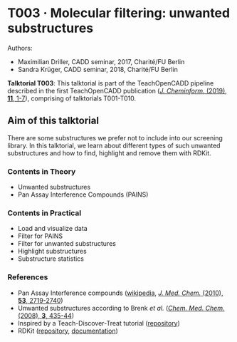 # T003 · Molecular filtering: unwanted substructures

Authors:

- Maximilian Driller, CADD seminar, 2017, Charité/FU Berlin
- Sandra Krüger, CADD seminar, 2018, Charité/FU Berlin


__Talktorial T003__: This talktorial is part of the TeachOpenCADD pipeline described in the first TeachOpenCADD publication ([_J. Cheminform._ (2019), **11**, 1-7](https://jcheminf.biomedcentral.com/articles/10.1186/s13321-019-0351-x)), comprising of talktorials T001-T010.


## Aim of this talktorial

There are some substructures we prefer not to include into our screening library. In this talktorial, we learn about different types of such unwanted substructures and how to find, highlight and remove them with RDKit.


### Contents in Theory

* Unwanted substructures
* Pan Assay Interference Compounds (PAINS)  


### Contents in Practical

* Load and visualize data
* Filter for PAINS
* Filter for unwanted substructures
* Highlight substructures
* Substructure statistics


### References

* Pan Assay Interference compounds ([wikipedia](https://en.wikipedia.org/wiki/Pan-assay_interference_compounds), [_J. Med. Chem._ (2010), **53**, 2719-2740](https://pubs.acs.org/doi/abs/10.1021/jm901137j)) 
* Unwanted substructures according to Brenk *et al.* ([_Chem. Med. Chem._ (2008), **3**, 435-44](https://onlinelibrary.wiley.com/doi/full/10.1002/cmdc.200700139))
* Inspired by a Teach-Discover-Treat tutorial ([repository](https://github.com/sriniker/TDT-tutorial-2014/blob/master/TDT_challenge_tutorial.ipynb))
* RDKit ([repository](https://github.com/rdkit/rdkit), [documentation](https://www.rdkit.org/docs/index.html))

